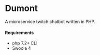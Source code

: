 # Dumont

A microservice twitch chatbot written in PHP.

#### Requirements

* php 7.2+ CLI 
* Swoole 4

